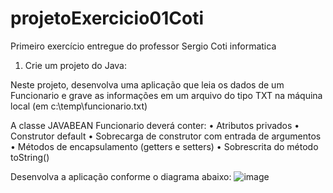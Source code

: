 # projetoExercicio01Coti
Primeiro exercício entregue do professor Sergio Coti informatica

1.	Crie um projeto do Java: 
 
Neste projeto, desenvolva uma aplicação que leia os dados de um Funcionario e grave as informações em um arquivo do tipo TXT  na máquina local (em c:\\temp\\funcionario.txt) 
 
A classe JAVABEAN Funcionario deverá conter: 
•	Atributos privados 
•	Construtor default 
•	Sobrecarga de construtor com entrada de argumentos 
•	Métodos de encapsulamento (getters e setters) 
•	Sobrescrita do método toString() 
 
Desenvolva a aplicação conforme o diagrama abaixo:
![image](https://user-images.githubusercontent.com/13056102/128647250-c1f6397f-044c-4cde-ac0d-3b6d2b53c31d.png)
